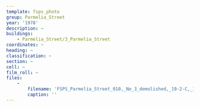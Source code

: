 ```yaml
---
template: fsps_photo
group: Parmelia_Street
year: '1978'
description: ~
buildings:
    - Parmelia_Street/3_Parmelia_Street
coordinates: ~
heading: ~
classification: ~
section: ~
cell: ~
film_roll: ~
files:
    -
        filename: 'FSPS_Parmelia_Street_010,_No_3_demolished,_19-2-C,_1978.png'
        caption: ''
---
```

